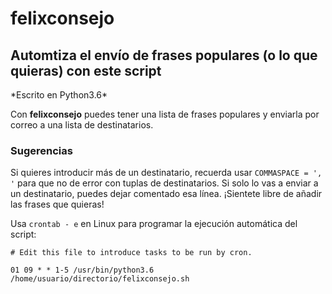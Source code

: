 <h1>felixconsejo</h1>
<h2>Automtiza el envío de frases populares (o lo que quieras) con este script</h2>
*Escrito en Python3.6*

Con **felixconsejo** puedes tener una lista de frases populares y enviarla por correo a una lista de destinatarios.

<h3>Sugerencias</h3>

Si quieres introducir más de un destinatario, recuerda usar ```COMMASPACE = ', '``` para que no de error con tuplas de destinatarios.
Si solo lo vas a enviar a un destinatario, puedes dejar comentado esa línea. 
¡Sientete libre de añadir las frases que quieras!

Usa ```crontab - e``` en Linux para programar la ejecución automática del script:

```un@muggle:~/cron$ crontab -e
# Edit this file to introduce tasks to be run by cron.

01 09 * * 1-5 /usr/bin/python3.6 /home/usuario/directorio/felixconsejo.sh
```
